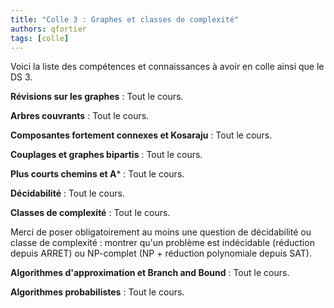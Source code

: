 ```yaml
---
title: "Colle 3 : Graphes et classes de complexité"
authors: qfortier
tags: [colle]
---
```


Voici la liste des compétences et connaissances à avoir en colle ainsi que le DS 3. 

**Révisions sur les graphes** : Tout le cours.

**Arbres couvrants** : Tout le cours.

**Composantes fortement connexes et Kosaraju** : Tout le cours.

**Couplages et graphes bipartis** : Tout le cours.

**Plus courts chemins et A*** : Tout le cours.

**Décidabilité** : Tout le cours.

**Classes de complexité** : Tout le cours.

Merci de poser obligatoirement au moins une question de décidabilité ou classe de complexité : montrer qu'un problème est indécidable (réduction depuis ARRET) ou NP-complet (NP + réduction polynomiale depuis SAT).

**Algorithmes d'approximation et Branch and Bound** : Tout le cours.

**Algorithmes probabilistes** : Tout le cours.
